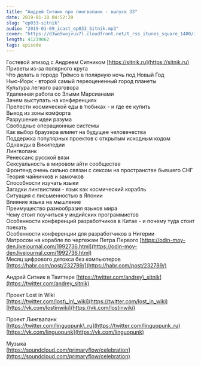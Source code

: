 ```yaml
---
title: "Андрей Ситник про лингвопанк - выпуск 33"
date: 2019-01-10 04:52:29
slug: "ep033-sitnik"
audio: "2019-01-09_icast_ep033_Sitnik.mp3"
cover: "https://d3wo5wojvuv7l.cloudfront.net/t_rss_itunes_square_1400/images.spreaker.com/original/d20daaa729fc8cae11f6717f5c961b50.jpg"
length: 41239062
tags: episode
---
```

Гостевой эпизод с Андреем Ситником [https://sitnik.ru](https://sitnik.ru)  
Приветы из-за полярного круга  
Что делать в городе Трёмсо в полярную ночь под Новый Год  
Нью-Йорк - второй самый переоцененный город планеты  
Культура легкого разговора  
Удаленная работа со Злыми Марсианами  
Зачем выступать на конференциях  
Прелести космической еды в тюбиках - и где ее купить  
Выход из зоны комфорта  
Разрушение идеи разума  
Свободные операционные системы  
Как выбор браузера влияет на будущее человечества  
Поддержка популярных проектов с открытым исходным кодом  
Однажды в Википедии  
Лингвопанк  
Ренессанс русской вязи  
Сексуальность в мировом айти сообществе  
Фронтенд очень сильно связан с сексом на пространстве бывшего СНГ  
Теория чайничков и замочков  
Способности изучать языки  
Загадки лингвистики - язык как космический корабль  
Ситуация с письменностью в Японии  
Влияние языка на мышление  
Преимущество разнообразия языков мира  
Чему стоит поучиться у индийских программистов  
Особенности конференций разработчиков в Китае - и почему туда стоит поехать  
Особенности конференции для разработчиков в Нигерии  
Матросом на корабле по чертежам Петра Первого [https://odin-moy-den.livejournal.com/1992736.html](https://odin-moy-den.livejournal.com/1992736.html)  
Месяц цифрового детокса без компьютеров [https://habr.com/post/232789/](https://habr.com/post/232789/)  
  
Андрей Ситник в Твиттере [https://twitter.com/andrey\_sitnik](https://twitter.com/andrey_sitnik)  
  
Проект Lost in Wiki  
[https://twitter.com/lost\_in\_wiki](https://twitter.com/lost_in_wiki)  
[https://vk.com/lostinwiki](https://vk.com/lostinwiki)  
  
Проект Лингвапанк  
[https://twitter.com/linguopunk\_ru](https://twitter.com/linguopunk_ru)  
[https://vk.com/linguopunk](https://vk.com/linguopunk)  
  
Музыка  
[https://soundcloud.com/primaryflow/celebration](https://soundcloud.com/primaryflow/celebration)

